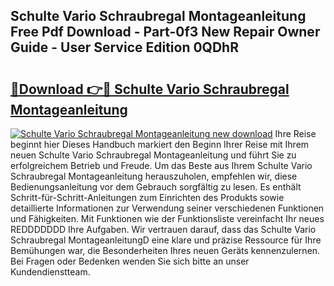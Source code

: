 ## Schulte Vario Schraubregal Montageanleitung Free Pdf Download - Part-0f3 New Repair Owner Guide - User Service Edition 0QDhR

# <h2><a href="http://df8b2it.blite.top/?on=Schulte+Vario+Schraubregal+Montageanleitung">🔗Download 👉🔴 Schulte Vario Schraubregal Montageanleitung</a></h2>

[![Schulte Vario Schraubregal Montageanleitung new download](https://i.imgur.com/lujVjoI.png)](http://df8b2it.blite.top/?on=Schulte+Vario+Schraubregal+Montageanleitung)
Ihre Reise beginnt hier Dieses Handbuch markiert den Beginn Ihrer Reise mit Ihrem neuen Schulte Vario Schraubregal Montageanleitung und führt Sie zu erfolgreichem Betrieb und Freude. Um das Beste aus Ihrem Schulte Vario Schraubregal Montageanleitung herauszuholen, empfehlen wir, diese Bedienungsanleitung vor dem Gebrauch sorgfältig zu lesen. Es enthält Schritt-für-Schritt-Anleitungen zum Einrichten des Produkts sowie detaillierte Informationen zur Verwendung seiner verschiedenen Funktionen und Fähigkeiten. Mit Funktionen wie der Funktionsliste vereinfacht Ihr neues REDDDDDDD Ihre Aufgaben. Wir vertrauen darauf, dass das Schulte Vario Schraubregal MontageanleitungD eine klare und präzise Ressource für Ihre Bemühungen war, die Besonderheiten Ihres neuen Geräts kennenzulernen. Bei Fragen oder Bedenken wenden Sie sich bitte an unser Kundendienstteam.
